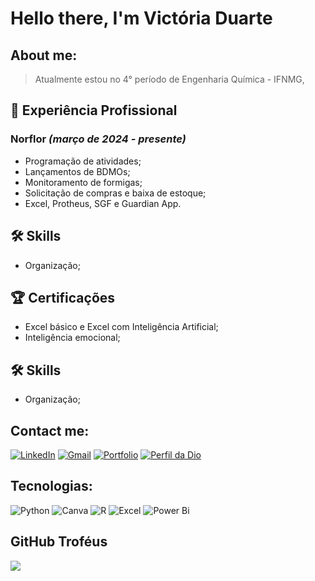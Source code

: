 # Hello there, I'm Victória Duarte

## About me:
> Atualmente estou no 4° período de Engenharia Química - IFNMG,

## 💼 **Experiência Profissional**

### **Norflor** *(março de 2024 - presente)*  
- Programação de atividades;
- Lançamentos de BDMOs;
- Monitoramento de formigas;
- Solicitação de compras e baixa de estoque;
- Excel, Protheus, SGF e Guardian App.

## 🛠 Skills
- Organização;

## 🏆 **Certificações**
- Excel básico e Excel com Inteligência Artificial;
- Inteligência emocional;

## 🛠 Skills
- Organização;

## Contact me:
[![LinkedIn](https://img.shields.io/badge/LinkedIn-%230077B5.svg?style=for-the-badge&logo=linkedin&logoColor=white)](https://inkedin.com/in/victóriaduarte)  [![Gmail](https://img.shields.io/badge/Gmail-EB0C0C?style=for-the-badge&logo=Gmail&logoColor=white)](viflor.vd@gmail.com) [![Portfolio](https://img.shields.io/badge/Portfolio-E90A63?style=for-the-badge)](https://vickydwarty34.github.io/) [![Perfil da Dio](https://img.shields.io/badge/meu%20perfil%20da%20dio-be3455?style=for-the-badge)](https://www.dio.me/users/viflor_vd)

## Tecnologias:
![Python](https://img.shields.io/badge/python-000?style=for-the-badge&logo=python&logoColor=30A3DC)
![Canva](https://img.shields.io/badge/canva-000?style=for-the-badge&logo=canva&logoColor=30A3DC) 
![R](https://img.shields.io/badge/rstudio-000?style=for-the-badge&logo=r&logoColor=30A3DC) 
![Excel](https://img.shields.io/badge/excel-000?style=for-the-badge&logo=excel&logoColor=30A3DC) 
![Power Bi](https://img.shields.io/badge/powerbi-000?style=for-the-badge&logo=powerbi&logoColor=30A3DC) 

## GitHub Troféus
![](https://github-profile-trophy.vercel.app/?username=AnaYukimoto&theme=monokai&no-frame=false&no-bg=true&margin-w=4)
